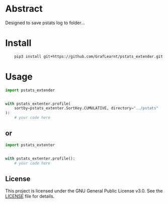 # Abstract
Designed to save pstats log to folder...
# Install
```bash
    pip3 install git+https://github.com/GrafLearnt/pstats_extender.git
```
# Usage
```python
import pstats_extender


with pstats_extenter.profile(
    sortby=pstats_extenter.SortKey.CUMULATIVE, directory="../pstats"
):
    # your code here
```
## or
```python
import pstats_extenter


with pstats_extenter.profile():
    # your code here
```

## License

This project is licensed under the GNU General Public License v3.0. See the [LICENSE](LICENSE) file for details.
